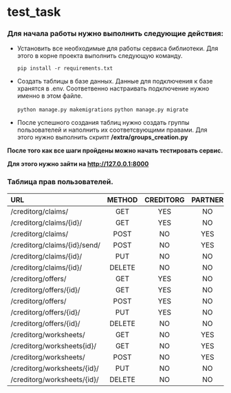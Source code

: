 # test_task
### Для начала работы нужно выполнить следующие действия:
- Установить все необходимые для работы сервиса библиотеки. Для этого в корне проекта выполнить следующую команду.

  `pip install -r requirements.txt`

- Создать таблицы в базе данных. Данные для подключения к базе хранятся в .env. 
  Соответвенно настраивать подключение нужно именно в этом файле.

  `python manage.py makemigrations`
  `python manage.py migrate`
  
- После успешного создания таблиц нужно создать группы пользователей и наполнить их соответсвующими правами. 
  Для этого нужно выполнить скрипт **/extra/groups_creation.py**  

**После того как все шаги пройдены можно начать тестировать сервис.**

**Для этого нужно зайти на http://127.0.0.1:8000**

### Таблица прав пользователей.

| URL                          | METHOD | CREDITORG | PARTNER    | SUPERUSER |
|:-----------------------------|:------:|:---------:|:----------:|:---------:|
| /creditorg/claims/           |GET     |    YES    |     NO     |    YES    |
| /creditorg/claims/{id}/      |GET     |    YES    |     NO     |    YES    |
| /creditorg/claims/           |POST    |    NO     |     YES    |    YES    |
| /creditorg/claims/{id}/send/ |POST    |    NO     |     YES    |    YES    |
| /creditorg/claims/{id}/      |PUT     |    NO     |     NO     |    YES    |
| /creditorg/claims/{id}/      |DELETE  |    NO     |     NO     |    YES    |
| /creditorg/offers/           |GET     |    YES    |     NO     |    YES    |
| /creditorg/offers/{id}/      |GET     |    YES    |     NO     |    YES    |
| /creditorg/offers/           |POST    |    YES    |     NO     |    YES    |
| /creditorg/offers/{id}/      |PUT     |    YES    |     NO     |    YES    |
| /creditorg/offers/{id}/      |DELETE  |    NO     |     NO     |    YES    |
| /creditorg/worksheets/       |GET     |    NO     |     YES    |    YES    |
| /creditorg/worksheets{id}/   |GET     |    NO     |     YES    |    YES    |
| /creditorg/worksheets/       |POST    |    NO     |     YES    |    YES    |
| /creditorg/worksheets/{id}/  |PUT     |    NO     |     NO     |    YES    |
| /creditorg/worksheets/{id}/  |DELETE  |    NO     |     NO     |    YES    |

